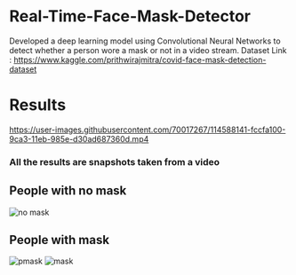 # Real-Time-Face-Mask-Detector
Developed a deep learning model using Convolutional Neural Networks to detect whether a person wore a mask or not in a video stream.
Dataset Link : https://www.kaggle.com/prithwirajmitra/covid-face-mask-detection-dataset

# Results
https://user-images.githubusercontent.com/70017267/114588141-fccfa100-9ca3-11eb-985e-d30ad687360d.mp4


### All the results are snapshots taken from a video
## People with no mask
![no mask](https://user-images.githubusercontent.com/70017267/114195393-0d171180-996e-11eb-8c8b-b7c35eef688b.png)

## People with mask
![pmask](https://user-images.githubusercontent.com/70017267/114195610-3e8fdd00-996e-11eb-8ee0-69e4d04bf1b0.png)
![mask](https://user-images.githubusercontent.com/70017267/114195703-523b4380-996e-11eb-8767-74a1c5d17607.png)
